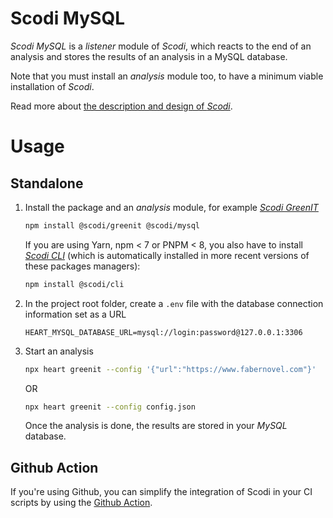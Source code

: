 # Scodi MySQL

_Scodi MySQL_ is a _listener_ module of _Scodi_, which reacts to the end of an analysis and stores the results of an analysis in a MySQL database.

Note that you must install an _analysis_ module too, to have a minimum viable installation of _Scodi_.

Read more about [the description and design of _Scodi_](https://github.com/bgatellier/scodi#readme).

# Usage

## Standalone

1. Install the package and an _analysis_ module, for example _[Scodi GreenIT](https://www.npmjs.com/package/@scodi/greenit)_

    ```bash
    npm install @scodi/greenit @scodi/mysql
    ```

    If you are using Yarn, npm < 7 or PNPM < 8, you also have to install _[Scodi CLI](https://www.npmjs.com/package/@scodi/cli)_ (which is automatically installed in more recent versions of these packages managers):

    ```bash
    npm install @scodi/cli
    ```

2. In the project root folder, create a `.env` file with the database connection information set as a URL

    ```dotenv
    HEART_MYSQL_DATABASE_URL=mysql://login:password@127.0.0.1:3306
    ```

3. Start an analysis

    ```bash
    npx heart greenit --config '{"url":"https://www.fabernovel.com"}'
    ```

    OR 

    ```bash
    npx heart greenit --config config.json
    ```

    Once the analysis is done, the results are stored in your _MySQL_ database.

## Github Action

If you're using Github, you can simplify the integration of Scodi in your CI scripts by using the [Github Action](https://github.com/marketplace/actions/heart-webpages-evaluation).
